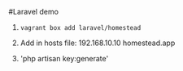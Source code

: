 #Laravel demo

1) `vagrant box add laravel/homestead`

2) Add in hosts file: 192.168.10.10 homestead.app

3) 'php artisan key:generate'
